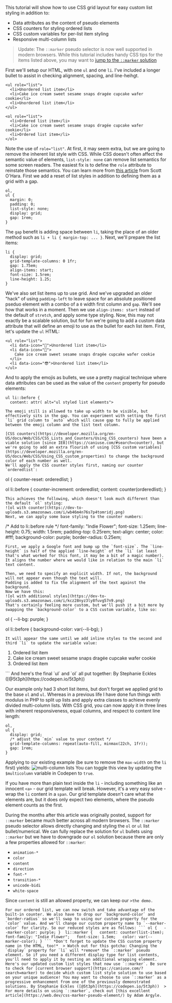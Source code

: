 This tutorial will show how to use CSS grid layout for easy custom list styling in addition to:

-   Data attributes as the content of pseudo elements
-   CSS counters for styling ordered lists
-   CSS custom variables for per-list item styling
-   Responsive multi-column lists

> Update: The `::marker` pseudo selector is now well supported in modern browsers. While this tutorial includes handy CSS tips for the items listed above, you may want to [jump to the `::marker` solution](#upgrading-to-css-marker)

First we'll setup our HTML, with one `ul` and one `li`. I've included a longer bullet to assist in checking alignment, spacing, and line-heihgt.
```
<ul role="list">
  <li>Unordered list item</li>
  <li>Cake ice cream sweet sesame snaps dragée cupcake wafer cookie</li>
  <li>Unordered list item</li>
</ul>

<ol role="list">
  <li>Ordered list item</li>
  <li>Cake ice cream sweet sesame snaps dragée cupcake wafer cookie</li>
  <li>Ordered list item</li>
</ol>
```
Note the use of `role="list"`. At first, it may seem extra, but we are going to remove the inherent list style with CSS. While CSS doesn't often affect the semantic value of elements, `list-style: none` can remove list semantics for some screen readers. The easiest fix is to define the `role` attribute to reinstate those semantics. You can learn more from [this article](https://www.scottohara.me/blog/2019/01/12/lists-and-safari.html) from Scott O'Hara.
First we add a reset of list styles in addition to defining them as a grid with a gap.
```
ol,
ul {
  margin: 0;
  padding: 0;
  list-style: none;
  display: grid;
  gap: 1rem;
}
```
The `gap` benefit is adding space between `li`, taking the place of an older method such as `li + li { margin-top: ... }`.
Next, we'll prepare the list items:
```
li {
  display: grid;
  grid-template-columns: 0 1fr;
  gap: 1.75em;
  align-items: start;
  font-size: 1.5rem;
  line-height: 1.25;
}
```
We've also set list items up to use grid. And we've upgraded an older "hack" of using `padding-left` to leave space for an absolute positioned pseduo element with a combo of a `0` width first column and `gap`. We'll see how that works in a moment. Then we use `align-items: start` instead of the default of `stretch`, and apply some type styling.
Now, this may not exactly be a scalable solution, but for fun we're going to add a custom data attribute that will define an emoji to use as the bullet for each list item.
First, let's update the `ul` HTML:
```
<ul role="list">
  <li data-icon="🦄">Unordered list item</li>
  <li data-icon="🌈">
    Cake ice cream sweet sesame snaps dragée cupcake wafer cookie
  </li>
  <li data-icon="😎">Unordered list item</li>
</ul>
```
And to apply the emojis as bullets, we use a pretty magical technique where data attributes can be used as the value of the `content` property for pseudo elements:
```
ul li::before {
  content: attr( alt="ul styled list elements">

The emoji still is allowed to take up width to be visible, but effectively sits in the gap. You can experiment with setting the first `li` grid column to `auto` which will cause gap to fully be applied between the emoji column and the list text column.

[CSS counters](https://developer.mozilla.org/en-US/docs/Web/CSS/CSS_Lists_and_Counters/Using_CSS_counters) have been a viable solution [since IE8](https://caniuse.com/#search=counter), but we're going to add an extra flourish of using [CSS custom variables](https://developer.mozilla.org/en-US/docs/Web/CSS/Using_CSS_custom_properties) to change the background color of each number as well.
We'll apply the CSS counter styles first, naming our counter `orderedlist`:
```
ol {
  counter-reset: orderedlist;
}

ol li::before {
  counter-increment: orderedlist;
  content: counter(orderedlist);
}
```
This achieves the following, which doesn't look much different than the default `ol` styling:
![ol with counter](https://dev-to-uploads.s3.amazonaws.com/i/wb46m4n76s7p4tomridj.png)
Next, we can apply some base styling to the counter numbers:
```
/* Add to li::before rule */
font-family: "Indie Flower";
font-size: 1.25em;
line-height: 0.75;
width: 1.5rem;
padding-top: 0.25rem;
text-align: center;
color: #fff;
background-color: purple;
border-radius: 0.25em;
```
First, we apply a Google font and bump up the `font-size`. The `line-height` is half of the applied `line-height` of the `li` (at least that's what worked for this font, it may be a bit of a magic number). It aligns the number where we would like in relation to the main `li` text content.

Then, we need to specify an explicit width. If not, the background will not appear even though the text will.
Padding is added to fix the alignment of the text against the background.
Now we have this:
![ol with additional styles](https://dev-to-uploads.s3.amazonaws.com/i/kcz28nyz3ly8fuvg57n9.png)
That's certainly feeling more custom, but we'll push it a bit more by swapping the `background-color` to a CSS custom variable, like so:
```
ol {
  --li-bg: purple;
}

ol li::before {
  background-color: var(--li-bg);
}
```
It will appear the same until we add inline styles to the second and third `li` to update the variable value:
```
<ol role="list">
  <li>Ordered list item</li>
  <li style="--li-bg: darkcyan">
    Cake ice cream sweet sesame snaps dragée cupcake wafer cookie
  </li>
  <li style="--li-bg: navy">Ordered list item</li>
</ol>
```
And here's the final `ul` and `ol` all put together:
By Stephanie Eckles ([@5t3ph](https://codepen.io/5t3ph))

Our example only had 3 short list items, but don't forget we applied grid to the base `ol` and `ul`.
Whereas in a previous life I have done fun things with modulus in PHP to split up lists and apply extra classes to achieve evenly divided multi-column lists.
With CSS grid, you can now apply it in three lines with inherent responsiveness, equal columns, and respect to content line length:
```
ol,
ul {
  display: grid;
  /* adjust the `min` value to your context */
  grid-template-columns: repeat(auto-fill, minmax(22ch, 1fr));
  gap: 1rem;
}
```
Applying to our existing example (be sure to remove the `max-width` on the `li` first) yields:
![multi-column lists](https://dev-to-uploads.s3.amazonaws.com/i/z9ty6z0n1fe1gu78tbis.png)
You can toggle this view by updating the `$multicolumn` variable in Codepen to `true`.

If you have more than plain text inside the `li` - including something like an innocent `<a>` - our grid template will break.
However, it's a very easy solve - wrap the `li` content in a `span`. Our grid template doesn't care what the elements are, but it does only expect two elements, where the pseudo element counts as the first.

During the months after this article was originally posted, support for `::marker` became much better across all modern browsers.
The `::marker` pseudo selector allows directly changing and styling the `ol` or `ul` list bullet/numerical.
We can fully replace the solution for `ul` bullets using `::marker` but we have to downgrade our `ol` solution because there are only a few properties allowed for `::marker`:

-   `animation-*`
-   `color`
-   `content`
-   `direction`
-   `font-*`
-   `transition-*`
-   `unicode-bidi`
-   `white-space`

Since `content` is still an allowed property, we can keep our `>the demo.`

``For our ordered list, we can now switch and take advantage of the built-in counter. We also have to drop our `background-color` and `border-radius` so we'll swap to using our custom property for the `color` value. And we'll change our custom property name to `--marker-color` for clarity. So our reduced styles are as follows: ``` ol {   --marker-color: purple; }  li::marker {   content: counter(list-item);   font-family: "Indie Flower";   font-size: 1.5em;   color: var(--marker-color); } ``` *Don't forget to update the CSS custom property name in the HTML, too!*  > Watch out for this gotcha: Changing the `display` property for `li` will *remove* the `::marker` pseudo element. So if you need a different display type for list contents, you'll need to apply it by nesting an additional wrapping element.  Here's our updated custom list styles that now use `::marker`. Be sure to check for [current browser support](https://caniuse.com/?search=marker) to decide which custom list style solution to use based on your unique audience! You may want to choose to use `::marker` as a progressive enhancement from one of the previously demonstrated solutions. By Stephanie Eckles ([@5t3ph](https://codepen.io/5t3ph))  > For more details on using `::marker`, check out [this excellent article](https://web.dev/css-marker-pseudo-element/) by Adam Argyle.``
```